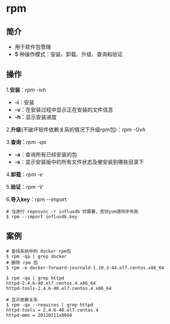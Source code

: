 # rpm
## 简介

* 用于软件包管理
* **5** 种操作模式：安装、卸载、升级、查询和验证

## 操作

1.**安装**：_rpm -ivh_

* **-i**：安装
* **-v**：在安装过程中显示正在安装的文件信息
* **-h**：显示安装进度

2.**升级**\(不破坏软件依赖关系的情况下升级rpm包\)：_rpm -Uvh_

3.**查询**：_rpm -qa_

* **-a**：查询所有已经安装的包
* **-s**：显示安装版中的所有文件状态及被安装到哪些目录下

4.**卸载**：_rpm -e_

5.**验证**：_rpm -V_

6.**导入key**：rpm --import

```
# 当进行 reposync -r influxdb 时需要，否则yum源同步失败
$ rpm --import influxdb.key
```

## 案例

```
# 查找系统中的 docker rpm包
$ rpm -qa | grep docker
# 删除 rpm 包
$ rpm -e docker-forward-journald-1.10.3-44.el7.centos.x86_64

$ rpm -qa | grep httpd
httpd-2.4.6-40.el7.centos.4.x86_64
httpd-tools-2.4.6-40.el7.centos.4.x86_64

# 显示依赖关系
$ rpm -qa --requires | grep httpd
httpd-tools = 2.4.6-40.el7.centos.4
httpd-mmn = 20120211x8664
```